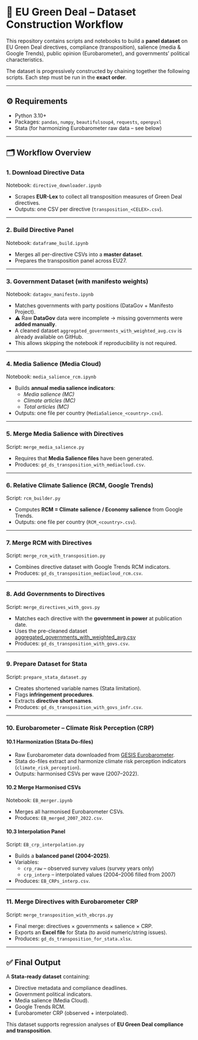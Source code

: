# 📘 EU Green Deal – Dataset Construction Workflow  

This repository contains scripts and notebooks to build a **panel dataset** on EU Green Deal directives, compliance (transposition), salience (media & Google Trends), public opinion (Eurobarometer), and governments’ political characteristics.  

The dataset is progressively constructed by chaining together the following scripts. Each step must be run in the **exact order**.  

---

## ⚙️ **Requirements**  
- Python 3.10+  
- Packages: `pandas`, `numpy`, `beautifulsoup4`, `requests`, `openpyxl`  
- Stata (for harmonizing Eurobarometer raw data – see below)  

---

## 🗂 **Workflow Overview**  

### 1. **Download Directive Data**  
Notebook: `directive_downloader.ipynb`  
- Scrapes **EUR-Lex** to collect all transposition measures of Green Deal directives.  
- Outputs: one CSV per directive (`transposition_<CELEX>.csv`).  

---

### 2. **Build Directive Panel**  
Notebook: `dataframe_build.ipynb`  
- Merges all per-directive CSVs into a **master dataset**.  
- Prepares the transposition panel across EU27.  

---

### 3. **Government Dataset (with manifesto weights)**  
Notebook: `datagov_manifesto.ipynb`  
- Matches governments with party positions (DataGov + Manifesto Project).  
- ⚠️ Raw **DataGov** data were incomplete → missing governments were **added manually**.  
- A cleaned dataset `aggregated_governments_with_weighted_avg.csv` is already available on GitHub.  
- This allows skipping the notebook if reproducibility is not required.  

---

### 4. **Media Salience (Media Cloud)**  
Notebook: `media_salience_rcm.ipynb`  
- Builds **annual media salience indicators**:  
  - *Media salience (MC)*  
  - *Climate articles (MC)*  
  - *Total articles (MC)*  
- Outputs: one file per country (`MediaSalience_<country>.csv`).  

---

### 5. **Merge Media Salience with Directives**  
Script: `merge_media_salience.py`  
- Requires that **Media Salience files** have been generated.  
- Produces: `gd_ds_transposition_with_mediacloud.csv`.  

---

### 6. **Relative Climate Salience (RCM, Google Trends)**  
Script: `rcm_builder.py`  
- Computes **RCM = Climate salience / Economy salience** from Google Trends.  
- Outputs: one file per country (`RCM_<country>.csv`).  

---

### 7. **Merge RCM with Directives**  
Script: `merge_rcm_with_transposition.py`  
- Combines directive dataset with Google Trends RCM indicators.  
- Produces: `gd_ds_transposition_mediacloud_rcm.csv`.  

---

### 8. **Add Governments to Directives**  
Script: `merge_directives_with_govs.py`  
- Matches each directive with the **government in power** at publication date.  
- Uses the pre-cleaned dataset [aggregated_governments_with_weighted_avg.csv](https://github.com/USERNAME/REPO/blob/main/data/aggregated_governments_with_weighted_avg.csv) 
- Produces: `gd_ds_transposition_with_govs.csv`.  

---

### 9. **Prepare Dataset for Stata**  
Script: `prepare_stata_dataset.py`  
- Creates shortened variable names (Stata limitation).  
- Flags **infringement procedures**.  
- Extracts **directive short names**.  
- Produces: `gd_ds_transposition_with_govs_infr.csv`.  

---

### 10. **Eurobarometer – Climate Risk Perception (CRP)**  

#### 10.1 Harmonization (Stata Do-files)  
- Raw Eurobarometer data downloaded from [GESIS Eurobarometer](https://www.gesis.org/en/eurobarometer-data-service/survey-series/topics#:~:text=Natural,-Resources%3A%20Energy).  
- Stata do-files extract and harmonize climate risk perception indicators (`climate_risk_perception`).  
- Outputs: harmonised CSVs per wave (2007–2022).  

#### 10.2 Merge Harmonised CSVs  
Notebook: `EB_merger.ipynb`  
- Merges all harmonised Eurobarometer CSVs.  
- Produces: `EB_merged_2007_2022.csv`.  

#### 10.3 Interpolation Panel  
Script: `EB_crp_interpolation.py`  
- Builds a **balanced panel (2004–2025)**.  
- Variables:  
  - `crp_raw` – observed survey values (survey years only)  
  - `crp_interp` – interpolated values (2004–2006 filled from 2007)  
- Produces: `EB_CRPs_interp.csv`.  

---

### 11. **Merge Directives with Eurobarometer CRP**  
Script: `merge_transposition_with_ebcrps.py`  
- Final merge: directives × governments × salience × CRP.  
- Exports an **Excel file** for Stata (to avoid numeric/string issues).  
- Produces: `gd_ds_transposition_for_stata.xlsx`.  

---

## ✅ Final Output  
A **Stata-ready dataset** containing:  
- Directive metadata and compliance deadlines.  
- Government political indicators.  
- Media salience (Media Cloud).  
- Google Trends RCM.  
- Eurobarometer CRP (observed + interpolated).  

This dataset supports regression analyses of **EU Green Deal compliance and transposition**.  
